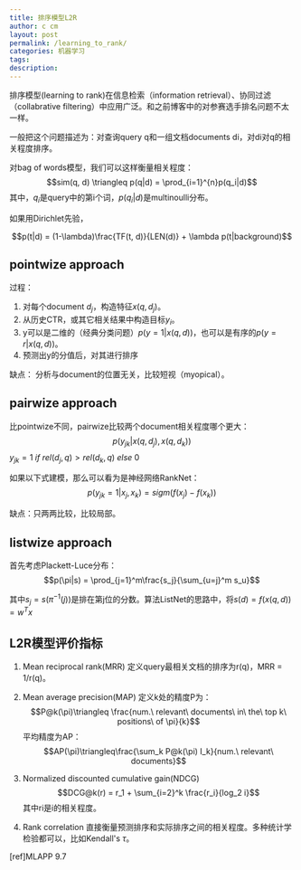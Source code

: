 ```yaml
---
title: 排序模型L2R
author: c cm
layout: post
permalink: /learning_to_rank/
categories: 机器学习
tags:
description:
---
```

排序模型(learning to rank)在信息检索（information retrieval）、协同过滤（collabrative filtering）中应用广泛。和之前博客中的对参赛选手排名问题不太一样。

一般把这个问题描述为：对查询query q和一组文档documents di，对di对q的相关程度排序。

对bag of words模型，我们可以这样衡量相关程度：
$$sim(q, d) \triangleq p(q|d) = \prod_{i=1}^{n}p(q_i|d)$$
其中，$q_i$是query中的第i个词，$p(q_i|d)$是multinoulli分布。

如果用Dirichlet先验，

$$p(t|d) = (1-\lambda)\frac{TF(t, d)}{LEN(d)} + \lambda p(t|background)$$

## pointwize approach
过程：

1. 对每个document $d_j$，构造特征$x(q, d_j)$。
2. 从历史CTR，或其它相关结果中构造目标$y_i$。
3. y可以是二维的（经典分类问题）$p(y=1|x(q,d))$，也可以是有序的$p(y=r|x(q,d))$。
4. 预测出y的分值后，对其进行排序

缺点：
分析与document的位置无关，比较短视（myopical）。

## pairwize approach
比pointwize不同，pairwize比较两个document相关程度哪个更大：
$$p(y_{jk}|x(q, d_j), x(q, d_k))$$
$y_{jk} = 1 \ if \ rel(d_j, q) > rel(d_k, q)\ else\ 0$

如果以下式建模，那么可以看为是神经网络RankNet：
$$p(y_{jk}=1|x_j, x_k) = sigm(f(x_j) - f(x_k))$$

缺点：只两两比较，比较局部。

## listwize approach
首先考虑Plackett-Luce分布：
$$p(\pi|s) = \prod_{j=1}^m\frac{s_j}{\sum_{u=j}^m s_u}$$

其中$s_j = s(\pi^{-1}(j))$是排在第j位的分数。算法ListNet的思路中，将$s(d) = f(x(q, d)) = w^Tx$

## L2R模型评价指标
1. Mean reciprocal rank(MRR)
    定义query最相关文档的排序为r(q)，MRR = 1/r(q)。
        
2. Mean average precision(MAP)
    定义k处的精度P为：
    $$P@k(\pi)\triangleq \frac{num.\ relevant\ documents\ in\ the\ top k\ positions\ of \pi}{k}$$
    平均精度为AP：
    $$AP(\pi)\triangleq\frac{\sum_k P@k(\pi) I_k}{num.\ relevant\ documents}$$

3. Normalized discounted cumulative gain(NDCG)
    $$DCG@k(r) = r_1 + \sum_{i=2}^k \frac{r_i}{log_2 i}$$
    其中ri是i的相关程度。
4. Rank correlation
    直接衡量预测排序和实际排序之间的相关程度。多种统计学检验都可以，比如Kendall's $\tau$。

[ref]MLAPP 9.7

